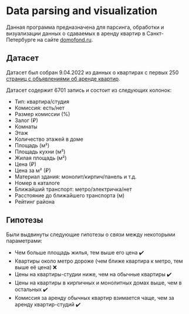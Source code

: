 # Data parsing and visualization

Данная программа предназначена для парсинга, обработки и визуализации данных о сдаваемых в аренду квартир в Санкт-Петербурге на сайте [domofond.ru](https://www.domofond.ru).

## Датасет

Датасет был собран 9.04.2022 из данных о квартирах с первых 250 [страниц с объявлениями об аренде квартир](https://www.domofond.ru/arenda-kvartiry-sankt_peterburg-c3414?RentalRate=Month). 

Датасет содержит 6701 запись и состоит из следующих колонок:

*   Тип: квартира/студия
*   Комиссия: есть/нет
*   Размер комиссии (%)
*   Залог (₽)
*   Комнаты
*   Этаж
*   Количество этажей в доме
*   Площадь (м²)
*   Площадь кухни (м²)
*   Жилая площадь (м²)
*   Цена (₽)
*   Цена за м² (₽)
*   Материал здания: монолит/кирпич/панель и т.д.
*   Номер в каталоге
*   Ближайший транспорт: метро/электричка/нет
*   Расстояние до ближайшего транспорта (м)
*   Рейтинг района

## Гипотезы
Были выдвинуты следующие гипотезы о связи между некоторыми параметрами:
*   Чем больше площадь жилья, тем выше его цена :heavy_check_mark:
*   Квартиры около метро дороже (чем ближе квартира к метро, тем выше её цена) :x:
*   Цены на квартиры-студии ниже, чем на обычные квартиры :heavy_check_mark:
*   Цены на квартиры в кирпичных и монолитных домах выше, чем в остальных :heavy_check_mark:
*   Комиссия за аренду обычных квартир взимается чаще, чем за аренду квартир-студий :heavy_check_mark:
